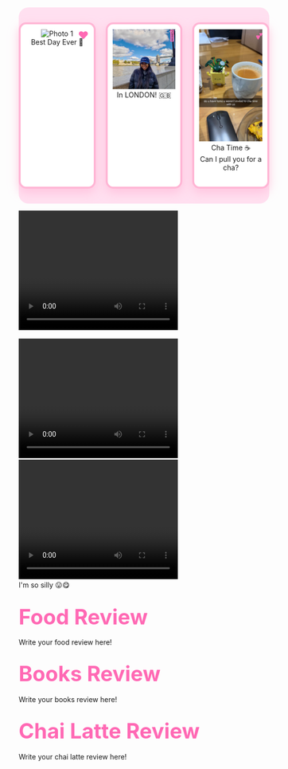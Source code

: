 <style>
.gallery {
  display: flex;
  gap: 20px;
  justify-content: center;
  background: #ffe0f0;
  padding: 30px 0;
  border-radius: 20px;
}
.polaroid {
  background: white;
  border: 4px solid #ffb6d5;
  border-radius: 15px;
  box-shadow: 0 8px 20px #ffb6d5aa;
  padding: 10px 10px 30px 10px;
  text-align: center;
  position: relative;
  width: 180px;
}
.heart {
  position: absolute;
  top: 10px;
  right: 10px;
  font-size: 1.5em;
  color: #ff69b4;
}
.section-title {
  color: #ff69b4;
  font-size: 2em;
  margin-top: 40px;
  margin-bottom: 10px;
  text-align: center;
}
</style>
 
<div class="gallery">
  <div class="polaroid">
    <span class="heart">❤️</span>
    <img src="media/nice_pic.jpeg" alt="Photo 1" width="150">
    <div>Best Day Ever 🦥</div>
  </div>
  <div class="polaroid">
    <span class="heart">💖</span>
    <img src="media/me.jpg" alt="Photo 2" width="150">
    <div>In LONDON! 🇬🇧</div>
  </div>
  <div class="polaroid">
    <span class="heart">💕</span>
    <img src="media/cha.jpg" alt="Photo 3" width="150">
    <div>Cha Time ☕️</div>
    <div>Can I pull you for a cha?</div>
  </div>
</div>
<div>

<video src="media/kobe copy.mp4" width="320" height="240" controls></video>

  <video width="320" height="240" controls>
    <source src="media/kobe copy.mp4" type="video/mp4">
  </video>
  <video width="320" height="240" controls>
    <source src="media/kobe.MP4" type="video/MP4">
  </video>
</div>
I'm so silly 😛😋
 
## <span class="section-title">Food Review</span>
Write your food review here!
 
## <span class="section-title">Books Review</span>
Write your books review here!
 
## <span class="section-title">Chai Latte Review</span>
Write your chai latte review here!
 
